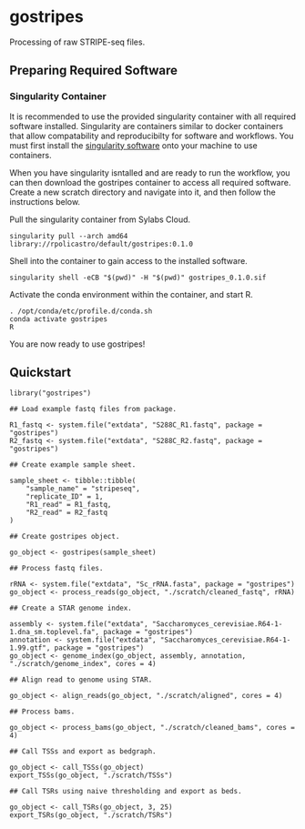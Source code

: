 # gostripes

Processing of raw STRIPE-seq files.

## Preparing Required Software

### Singularity Container

It is recommended to use the provided singularity container with all required software installed.
Singularity are containers similar to docker containers that allow compatability and reproducibilty for software and workflows.
You must first install the [singularity software](https://sylabs.io/guides/3.5/user-guide/quick_start.html#quick-installation-steps) 
onto your machine to use containers.

When you have singularity isntalled and are ready to run the workflow,
you can then download the gostripes container to access all required software.
Create a new scratch directory and navigate into it, and then follow the instructions below.

Pull the singularity container from Sylabs Cloud.
```
singularity pull --arch amd64 library://rpolicastro/default/gostripes:0.1.0
```

Shell into the container to gain access to the installed software.
```
singularity shell -eCB "$(pwd)" -H "$(pwd)" gostripes_0.1.0.sif
```

Activate the conda environment within the container, and start R.
```
. /opt/conda/etc/profile.d/conda.sh
conda activate gostripes
R
```

You are now ready to use gostripes!

## Quickstart

```
library("gostripes")

## Load example fastq files from package.

R1_fastq <- system.file("extdata", "S288C_R1.fastq", package = "gostripes")
R2_fastq <- system.file("extdata", "S288C_R2.fastq", package = "gostripes")

## Create example sample sheet.

sample_sheet <- tibble::tibble(
	"sample_name" = "stripeseq",
	"replicate_ID" = 1,
	"R1_read" = R1_fastq,
	"R2_read" = R2_fastq
)

## Create gostripes object.

go_object <- gostripes(sample_sheet)

## Process fastq files.

rRNA <- system.file("extdata", "Sc_rRNA.fasta", package = "gostripes")
go_object <- process_reads(go_object, "./scratch/cleaned_fastq", rRNA)

## Create a STAR genome index.

assembly <- system.file("extdata", "Saccharomyces_cerevisiae.R64-1-1.dna_sm.toplevel.fa", package = "gostripes")
annotation <- system.file("extdata", "Saccharomyces_cerevisiae.R64-1-1.99.gtf", package = "gostripes")
go_object <- genome_index(go_object, assembly, annotation, "./scratch/genome_index", cores = 4)

## Align read to genome using STAR.

go_object <- align_reads(go_object, "./scratch/aligned", cores = 4)

## Process bams.

go_object <- process_bams(go_object, "./scratch/cleaned_bams", cores = 4)

## Call TSSs and export as bedgraph.

go_object <- call_TSSs(go_object)
export_TSSs(go_object, "./scratch/TSSs")

## Call TSRs using naive thresholding and export as beds.

go_object <- call_TSRs(go_object, 3, 25)
export_TSRs(go_object, "./scratch/TSRs")
```
